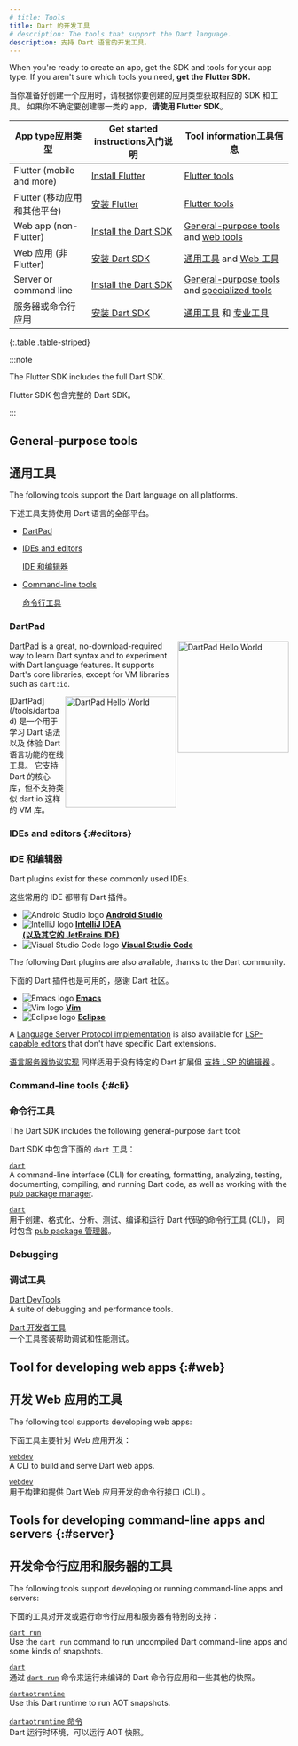```yaml
---
# title: Tools
title: Dart 的开发工具
# description: The tools that support the Dart language.
description: 支持 Dart 语言的开发工具。
---
```


When you're ready to create an app, get the SDK and tools for your app
type. If you aren't sure which tools you need, **get the Flutter SDK.**

当你准备好创建一个应用时，请根据你要创建的应用类型获取相应的 SDK 和工具。
如果你不确定要创建哪一类的 app，**请使用 Flutter SDK**。

| <t>App type</t><t>应用类型</t> | <t>Get started instructions</t><t>入门说明</t> | <t>Tool information</t><t>工具信息</t> |
|-------------------------------|------------------------------------------------|---------------------------------------|
| Flutter (mobile and more) | [Install Flutter]({{site.flutter-docs}}/get-started/install) | [Flutter tools]({{site.flutter-docs}}/using-ide) |
| Flutter (移动应用和其他平台) | [安装 Flutter]({{site.flutter-docs}}/get-started/install) | [Flutter tools]({{site.flutter-docs}}/using-ide) |
| Web app (non-Flutter) | [Install the Dart SDK](/tools/sdk) | [General-purpose tools][] and [web tools](#web) |
| Web 应用 (非 Flutter) | [安装 Dart SDK](/tools/sdk) | [通用工具][General-purpose tools] and [Web 工具](#web) |
| Server or command line | [Install the Dart SDK](/tools/sdk) | [General-purpose tools][] and [specialized tools](#server) |
| 服务器或命令行应用 | [安装 Dart SDK](/tools/sdk) | [通用工具][General-purpose tools] 和 [专业工具](#server) |

{:.table .table-striped}

[General-purpose tools]: #general-purpose-tools

:::note

  The Flutter SDK includes the full Dart SDK.

  Flutter SDK 包含完整的 Dart SDK。

:::

## General-purpose tools

## 通用工具

The following tools support the Dart language on all platforms.

下述工具支持使用 Dart 语言的全部平台。

* [DartPad](#dartpad)
* [IDEs and editors](#editors)

  [IDE 和编辑器](#editors)

* [Command-line tools](#cli)

  [命令行工具](#cli)

### DartPad

<img src="/assets/img/dartpad-hello.png" alt="DartPad Hello World" width="200px" align="right" />

[DartPad](/tools/dartpad) is
a great, no-download-required way to learn Dart syntax
and to experiment with Dart language features.
It supports Dart's core libraries,
except for VM libraries such as `dart:io`.

<img src="/assets/img/dartpad-hello.png" alt="DartPad Hello World" width="200px" align="right" />
[DartPad](/tools/dartpad) 是一个用于学习 Dart 语法以及
体验 Dart 语言功能的在线工具。
它支持 Dart 的核心库，但不支持类似 dart:io 这样的 VM 库。

<a id="ides-and-editors"></a>
### IDEs and editors {:#editors}

### IDE 和编辑器

Dart plugins exist for these commonly used IDEs.

这些常用的 IDE 都带有 Dart 插件。

<ul class="cols2">
<li>
<img src="/assets/img/tools/android_studio.svg" class="list-image" alt="Android Studio logo">
<a href="/tools/jetbrains-plugin"><b>Android Studio</b></a>
</li>
<li>
<img src="/assets/img/tools/intellij-idea.svg" class="list-image" alt="IntelliJ logo">
<a href="/tools/jetbrains-plugin"><b>IntelliJ IDEA<br>
(以及其它的 JetBrains IDE)</b></a>
</li>
<li>
<img src="/assets/img/tools/vscode.svg" class="list-image" alt="Visual Studio Code logo">
<a href="/tools/vs-code"><b>Visual Studio Code</b></a>
</li>
</ul>

The following Dart plugins are also available,
thanks to the Dart community.

下面的 Dart 插件也是可用的，感谢 Dart 社区。

<ul class="cols2">
<li>
<img src="/assets/img/tools/emacs.png" alt="Emacs logo" class="list-image">
<a href="https://github.com/nex3/dart-mode"><b>Emacs</b></a>
</li>
<li>
<img src="/assets/img/tools/vim.png" alt="Vim logo" class="list-image">
<a href="{{site.repo.dart.org}}/dart-vim-plugin"><b>Vim</b></a>
</li>
<li>
<img src="/assets/img/tools/eclipse-logo.png" alt="Eclipse logo" class="list-image">
<a href="https://github.com/eclipse/dartboard"><b>Eclipse</b></a>
</li>
</ul>

A [Language Server Protocol implementation][LSP] is also available for
[LSP-capable editors][] that don't have specific Dart extensions.

[语言服务器协议实现][LSP] 同样适用于没有特定的 Dart 扩展但
[支持 LSP 的编辑器][LSP-capable editors] 。

[LSP]: {{site.repo.dart.sdk}}/blob/main/pkg/analysis_server/tool/lsp_spec/README.md
[LSP-capable editors]: https://microsoft.github.io/language-server-protocol/implementors/tools/

### Command-line tools {:#cli}

### 命令行工具

The Dart SDK includes the following general-purpose `dart` tool:

Dart SDK 中包含下面的 `dart` 工具：

[`dart`](/tools/dart-tool)
<br> A command-line interface (CLI) for creating, formatting, analyzing,
  testing, documenting, compiling, and running Dart code,
  as well as working with the [pub package manager](/guides/packages).

[`dart`](/tools/dart-tool)
<br> 用于创建、格式化、分析、测试、编译和运行 Dart 代码的命令行工具 (CLI)，
  同时包含 [pub package 管理器](/guides/packages)。


### Debugging

### 调试工具

[Dart DevTools](/tools/dart-devtools)
<br>A suite of debugging and performance tools.

[Dart 开发者工具](/tools/dart-devtools) 
<br> 一个工具套装帮助调试和性能测试。

## Tool for developing web apps {:#web}

## 开发 Web 应用的工具

The following tool supports developing web apps:

下面工具主要针对 Web 应用开发：

[`webdev`](/tools/webdev)
<br> A CLI to build and serve Dart web apps.

[`webdev`](/tools/webdev)
<br> 用于构建和提供 Dart Web 应用开发的命令行接口 (CLI) 。

## Tools for developing command-line apps and servers {:#server}

## 开发命令行应用和服务器的工具

The following tools support developing or running
command-line apps and servers:

下面的工具对开发或运行命令行应用和服务器有特别的支持：

[`dart run`](/tools/dart-run)
<br> Use the `dart run` command to run uncompiled Dart command-line apps
  and some kinds of snapshots.

[`dart`](/tools/dart-vm)
<br> 通过 [`dart run`](/tools/dart-run) 命令来运行未编译的 Dart 命令行应用和一些其他的快照。

[`dartaotruntime`](/tools/dartaotruntime)
<br> Use this Dart runtime to run AOT snapshots.

[`dartaotruntime` 命令](/tools/dartaotruntime)
<br> Dart 运行时环境，可以运行 AOT 快照。
